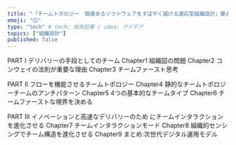 ```yaml
---
title: "「チームトポロジー　価値あるソフトウェアをすばやく届ける適応型組織設計」要点"
emoji: "😊"
type: "tech" # tech: 技術記事 / idea: アイデア
topics: ["組織設計"]
published: false
---
```


PART I デリバリーの手段としてのチーム
Chapter1 組織図の問題
Chapter2 コンウェイの法則が重要な理由
Chapter3 チームファースト思考

PART II フローを機能させるチームトポロジー
Chapter4 静的なチームトポロジーチームのアンチパターン
Chapter5 4つの基本的なチームタイプ
Chapter6 チームファーストな境界を決める

PART III イノベーションと高速なデリバリーのため にチームインタラクションを進化させる
Chapter7 チームインタラクションモード
Chapter8 組織的センシングでチーム構造を進化させる
Chapter9 まとめ:次世代デジタル運用モデル